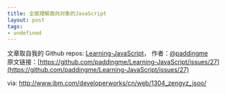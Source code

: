 ```yaml
---
title: 全面理解面向对象的JavaScript
layout: post
tags:
- undefined
---
```



 文章取自我的 Github  repos: [Learning-JavaScript](https://github.com/paddingme/Learning-JavaScript)， 作者：[@paddingme](http://padding.me/about.html)    
原文链接：[https://github.com/paddingme/Learning-JavaScript/issues/27](https://github.com/paddingme/Learning-JavaScript/issues/27)

via: http://www.ibm.com/developerworks/cn/web/1304_zengyz_jsoo/